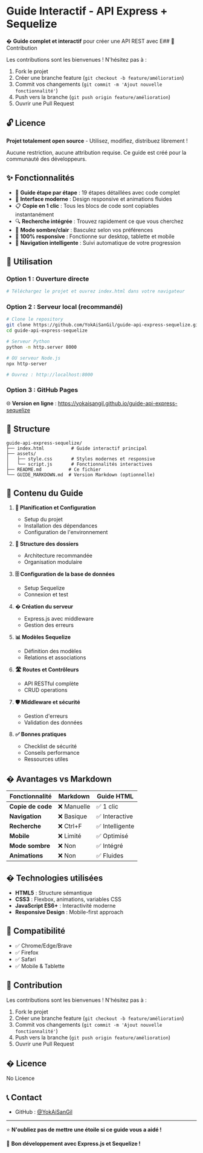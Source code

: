 # Guide Interactif - API Express + Sequelize

� **Guide complet et interactif** pour créer une API REST avec E## 🤝 Contribution

Les contributions sont les bienvenues ! N'hésitez pas à :

1. Fork le projet
2. Créer une branche feature (`git checkout -b feature/amélioration`)
3. Commit vos changements (`git commit -m 'Ajout nouvelle fonctionnalité'`)
4. Push vers la branche (`git push origin feature/amélioration`)
5. Ouvrir une Pull Request

## 🔓 Licence

**Projet totalement open source** - Utilisez, modifiez, distribuez librement !

Aucune restriction, aucune attribution requise. Ce guide est créé pour la communauté des développeurs.


## ✨ Fonctionnalités

- 📖 **Guide étape par étape** : 19 étapes détaillées avec code complet
- 🎨 **Interface moderne** : Design responsive et animations fluides
- 📋 **Copie en 1 clic** : Tous les blocs de code sont copiables instantanément
- 🔍 **Recherche intégrée** : Trouvez rapidement ce que vous cherchez
- 🌙 **Mode sombre/clair** : Basculez selon vos préférences
- 📱 **100% responsive** : Fonctionne sur desktop, tablette et mobile
- 🔄 **Navigation intelligente** : Suivi automatique de votre progression

## 🚀 Utilisation

### Option 1 : Ouverture directe
```bash
# Téléchargez le projet et ouvrez index.html dans votre navigateur
```

### Option 2 : Serveur local (recommandé)
```bash
# Clone le repository
git clone https://github.com/YokAiSanGil/guide-api-express-sequelize.git
cd guide-api-express-sequelize

# Serveur Python
python -m http.server 8000

# OU serveur Node.js  
npx http-server

# Ouvrez : http://localhost:8000
```

### Option 3 : GitHub Pages
🌐 **Version en ligne** : https://yokaisangil.github.io/guide-api-express-sequelize

## 📁 Structure

```
guide-api-express-sequelize/
├── index.html          # Guide interactif principal
├── assets/
│   ├── style.css       # Styles modernes et responsive
│   └── script.js       # Fonctionnalités interactives
├── README.md          # Ce fichier
└── GUIDE_MARKDOWN.md  # Version Markdown (optionnelle)
```

## 🎯 Contenu du Guide

1. **🚀 Planification et Configuration**
   - Setup du projet
   - Installation des dépendances
   - Configuration de l'environnement

2. **📁 Structure des dossiers**
   - Architecture recommandée
   - Organisation modulaire

3. **🗄️ Configuration de la base de données**
   - Setup Sequelize
   - Connexion et test

4. **�️ Création du serveur**
   - Express.js avec middleware
   - Gestion des erreurs

5. **📊 Modèles Sequelize**
   - Définition des modèles
   - Relations et associations

6. **🛣️ Routes et Contrôleurs**
   - API RESTful complète
   - CRUD operations

7. **🛡️ Middleware et sécurité**
   - Gestion d'erreurs
   - Validation des données

8. **✅ Bonnes pratiques**
   - Checklist de sécurité
   - Conseils performance
   - Ressources utiles

## � Avantages vs Markdown

| Fonctionnalité | Markdown | Guide HTML |
|----------------|----------|------------|
| **Copie de code** | ❌ Manuelle | ✅ 1 clic |
| **Navigation** | ❌ Basique | ✅ Interactive |
| **Recherche** | ❌ Ctrl+F | ✅ Intelligente |
| **Mobile** | ❌ Limité | ✅ Optimisé |
| **Mode sombre** | ❌ Non | ✅ Intégré |
| **Animations** | ❌ Non | ✅ Fluides |

## �️ Technologies utilisées

- **HTML5** : Structure sémantique
- **CSS3** : Flexbox, animations, variables CSS
- **JavaScript ES6+** : Interactivité moderne
- **Responsive Design** : Mobile-first approach

## 📱 Compatibilité

- ✅ Chrome/Edge/Brave
- ✅ Firefox  
- ✅ Safari
- ✅ Mobile & Tablette

## 🤝 Contribution

Les contributions sont les bienvenues ! N'hésitez pas à :

1. Fork le projet
2. Créer une branche feature (`git checkout -b feature/amélioration`)
3. Commit vos changements (`git commit -m 'Ajout nouvelle fonctionnalité'`)
4. Push vers la branche (`git push origin feature/amélioration`)
5. Ouvrir une Pull Request

## � Licence

No Licence

## 📞 Contact

- GitHub : [@YokAiSanGil](https://github.com/YokAiSanGil)

---

⭐ **N'oubliez pas de mettre une étoile si ce guide vous a aidé !**

🚀 **Bon développement avec Express.js et Sequelize !**
